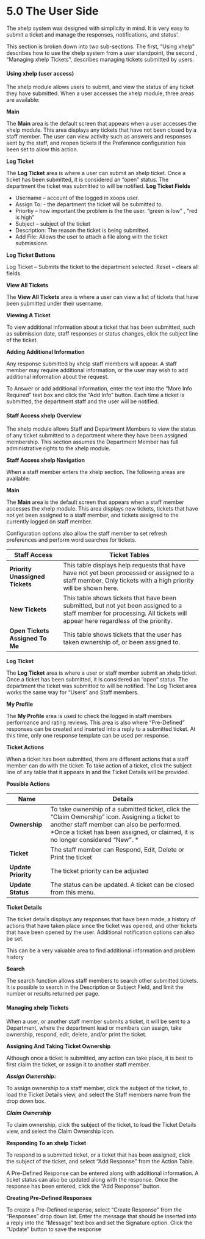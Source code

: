 # 5.0 The User Side

The xhelp system was designed with simplicity in mind. It is very easy to submit a ticket and manage the responses, notifications, and status’.

This section is broken down into two sub-sections. The first, “Using xhelp”
describes how to use the xhelp system from a user standpoint, the second ,
“Managing xhelp Tickets”, describes managing tickets submitted by users.

#### Using xhelp (user access)

The xhelp module allows users to submit, and view the status of any ticket they
have submitted. When a user accesses the xhelp module, three areas are
available:

**Main**

The **Main** area is the default screen that appears when a user accesses the xhelp
module. This area displays any tickets that have not been closed by a staff
member. The user can view activity such as answers and responses sent by the
staff, and reopen tickets if the Preference configuration has been set to allow this action.

**Log Ticket**

The **Log Ticket** area is where a user can submit an xhelp ticket. Once a ticket has been submitted, it is considered an “open” status. The department the ticket was submitted to will be notified.
**Log Ticket Fields**
*  Username – account of the logged in xoops user.
*  Assign To: - the department the ticket will be submitted to.
*  Priortiy – how important the problem is the the user. “green is low” , “red
is high”
*  Subject – subject of the ticket
*  Description: The reason the ticket is being submitted.
*  Add File: Allows the user to attach a file along with the ticket submissions.

**Log Ticket Buttons**

Log Ticket – Submits the ticket to the department selected.
Reset – clears all fields.

**View All Tickets**

The **View All Tickets** area is where a user can view a list of tickets that have been submitted under their username.

**Viewing A Ticket**

To view additional information about a ticket that has been submitted, such as
submission date, staff responses or status changes, click the subject line of the ticket.

**Adding Additional Information**

Any response submitted by xhelp staff members will appear. A staff member may
require additional information, or the user may wish to add additional information about the request.


To Answer or add additional information, enter the text into the “More Info
Required” text box and click the “Add Info” button. Each time a ticket is
submitted, the department staff and the user will be notified.

#### Staff Access xhelp Overview

The xhelp module allows Staff and Department Members to view the status of any
ticket submitted to a department where they have been assigned membership.
This section assumes the Department Member has full administrative rights to the xhelp module.

**Staff Access xhelp Navigation**

When a staff member enters the xhelp section. The following areas are available:

**Main**

The **Main** area is the default screen that appears when a staff member accesses the xhelp module. This area displays new tickets, tickets that have not yet been assigned to a staff member, and tickets assigned to the currently logged on staff member.

Configuration options also allow the staff member to set refresh preferences and perform word searches for tickets.

| Staff Access | Ticket Tables |
| -- | -- |
| **Priority Unassigned Tickets** | This table displays help requests that have have not yet been processed or assigned to a staff member. Only tickets with a high priority will be shown here. |
| **New Tickets** |This table shows tickets that have been submitted, but not yet been assigned to a staff member for processing. All tickets will appear here regardless of the priority. |
| **Open Tickets Assigned To Me** | This table shows tickets that the user has taken ownership of, or been assigned to. |


**Log Ticket**

The **Log Ticket** area is where a user or staff member submit an xhelp ticket.
Once a ticket has been submitted, it is considered an “open” status. The
department the ticket was submitted to will be notified. The Log Ticket area
works the same way for “Users” and Staff members.

**My Profile**

The **My Profile** area is used to check the logged in staff members performance
and rating reviews. This area is also where “Pre-Defined” responses can be
created and inserted into a reply to a submitted ticket. At this time, only one
response template can be used per response.

**Ticket Actions**

When a ticket has been submitted, there are different actions that a staff member can do with the ticket:
To take action of a ticket, click the subject line of any table that it appears in and the Ticket Details will be provided.

**Possible Actions**

| Name | Details |
| -- | -- |
| **Ownership** | To take ownership of a submitted ticket, click the “Claim Ownership” icon. Assigning a ticket to another staff member can also be performed. *Once a ticket has been assigned, or claimed, it is no longer considered “New”. *|
| **Ticket** |  The staff member can Respond, Edit, Delete or Print the ticket|
| **Update Priority** | The ticket priority can be adjusted  |
| **Update Status** | The status can be updated. A ticket can be closed from this menu. |

**Ticket Details**

The ticket details displays any responses that have been made, a history of
actions that have taken place since the ticket was opened, and other tickets that have been opened by the user. Additional notification options can also be set.

This can be a very valuable area to find additional information and problem
history

**Search**

The search function allows staff members to search other submitted tickets. It is possible to search in the Description or Subject Field, and limit the number or results returned per page.

#### Managing xhelp Tickets

When a user, or another staff member submits a ticket, it will be sent to a
Department, where the department lead or members can assign, take ownership,
respond, edit, delete, and/or print the ticket.

**Assigning And Taking Ticket Ownership**

Although once a ticket is submitted, any action can take place, it is best to first claim the ticket, or assign it to another staff member.

***Assign Ownership:***

To assign ownership to a staff member, click the subject of the ticket, to load the Ticket Details view, and select the Staff members name from the drop down box.

***Claim Ownership***

To claim ownership, click the subject of the ticket, to load the Ticket Details view, and select the Claim Ownership icon.

**Responding To an xhelp Ticket**

To respond to a submitted ticket, or a ticket that has been assigned, click the
subject of the ticket, and select “Add Response” from the Action Table.

A Pre-Defined Response can be entered along with additional information. A ticket status can also be updated along with the response. Once the response has been entered, click the “Add Response” button.

**Creating Pre-Defined Responses**

To create a Pre-Defined response, select “Create Response” from the
“Responses” drop down list. Enter the message that should be inserted into a
reply into the “Message” text box and set the Signature option. Click the
“Update” button to save the response
